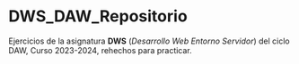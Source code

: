 # DWS_DAW_Repositorio
Ejercicios de la asignatura **DWS** (*Desarrollo Web Entorno Servidor*) del ciclo DAW, Curso 2023-2024, rehechos para practicar.
